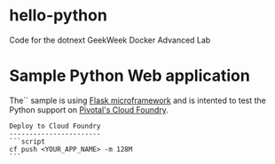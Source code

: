 # hello-python
Code for the dotnext GeekWeek Docker Advanced Lab

Sample Python Web application
=============================

The`` sample is using [Flask microframework](http://flask.pocoo.org/) and is intented to test the Python support on [Pivotal's Cloud Foundry](https://run.pivotal.io/).
`````
Deploy to Cloud Foundry
-----------------------
```script
cf push <YOUR_APP_NAME> -m 128M
```

